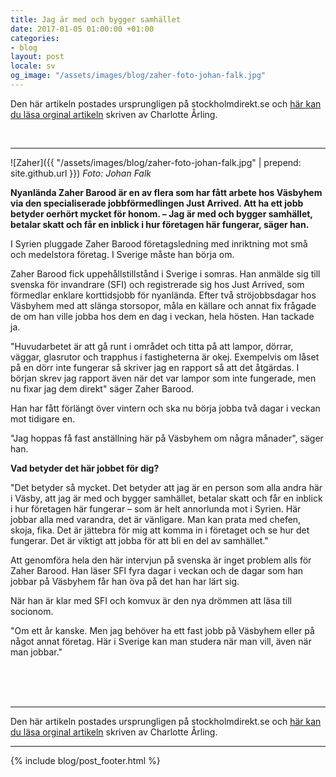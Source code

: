 ```yaml
---
title: Jag är med och bygger samhället
date: 2017-01-05 01:00:00 +01:00
categories:
- blog
layout: post
locale: sv
og_image: "/assets/images/blog/zaher-foto-johan-falk.jpg"
---
```


Den här artikeln postades ursprungligen på stockholmdirekt.se och [här kan du läsa orginal artikeln](http://www.stockholmdirekt.se/nyheter/jag-ar-med-och-bygger-samhallet/repdpnpls!1rOV9ve@zTt29u1FgbyBCg/) skriven av Charlotte Årling.

&zwnj;&zwnj;&zwnj;&zwnj;&zwnj;&zwnj;&zwnj;&zwnj;&zwnj;&zwnj;&zwnj;&zwnj;&zwnj;&zwnj;&zwnj;&zwnj;&zwnj;
&zwnj;&zwnj;&zwnj;&zwnj;&zwnj;&zwnj;&zwnj;&zwnj;&zwnj;&zwnj;&zwnj;&zwnj;&zwnj;&zwnj;&zwnj;&zwnj;&zwnj;
&zwnj;&zwnj;&zwnj;&zwnj;&zwnj;&zwnj;&zwnj;&zwnj;&zwnj;&zwnj;&zwnj;&zwnj;&zwnj;&zwnj;&zwnj;&zwnj;&zwnj;
&zwnj;&zwnj;&zwnj;&zwnj;&zwnj;&zwnj;&zwnj;&zwnj;&zwnj;&zwnj;&zwnj;&zwnj;&zwnj;&zwnj;&zwnj;&zwnj;&zwnj;
&zwnj;&zwnj;&zwnj;&zwnj;&zwnj;&zwnj;&zwnj;&zwnj;&zwnj;&zwnj;&zwnj;&zwnj;&zwnj;&zwnj;&zwnj;&zwnj;&zwnj;
&zwnj;&zwnj;&zwnj;&zwnj;&zwnj;&zwnj;&zwnj;&zwnj;&zwnj;&zwnj;&zwnj;&zwnj;&zwnj;&zwnj;&zwnj;&zwnj;&zwnj;

---

![Zaher]({{ "/assets/images/blog/zaher-foto-johan-falk.jpg" | prepend: site.github.url }})
_Foto: Johan Falk_

__Nyanlända Zaher Barood är en av flera som har fått arbete hos Väsbyhem via den specialiserade jobbförmedlingen Just Arrived. Att ha ett jobb betyder oerhört mycket för honom. – Jag är med och bygger samhället, betalar skatt och får en inblick i hur företagen här fungerar, säger han.__

I Syrien pluggade Zaher Barood företagsledning med inriktning mot små och medelstora företag. I Sverige måste han börja om.

Zaher Barood fick uppehållstillstånd i Sverige i somras. Han anmälde sig till svenska för invandrare (SFI) och registrerade sig hos Just Arrived, som förmedlar enklare korttidsjobb för nyanlända. Efter två ströjobbsdagar hos Väsbyhem med att slänga storsopor, måla en källare och annat fix frågade de om han ville jobba hos dem en dag i veckan, hela hösten. Han tackade ja.

"Huvudarbetet är att gå runt i området och titta på att lampor, dörrar, väggar, glasrutor och trapphus i fastigheterna är okej. Exempelvis om låset på en dörr inte fungerar så skriver jag en rapport så att det åtgärdas. I början skrev jag rapport även när det var lampor som inte fungerade, men nu fixar jag dem direkt" säger Zaher Barood.

Han har fått förlängt över vintern och ska nu börja jobba två dagar i veckan mot tidigare en.

"Jag hoppas få fast anställning här på Väsbyhem om några månader", säger han.

__Vad betyder det här jobbet för dig?__

"Det betyder så mycket. Det betyder att jag är en person som alla andra här i Väsby, att jag är med och bygger samhället, betalar skatt och får en inblick i hur företagen här fungerar – som är helt annorlunda mot i Syrien. Här jobbar alla med varandra, det är vänligare. Man kan prata med chefen, skoja, fika. Det är jättebra för mig att komma in i företaget och se hur det fungerar. Det är viktigt att jobba för att bli en del av samhället."

Att genomföra hela den här intervjun på svenska är inget problem alls för Zaher Barood. Han läser SFI fyra dagar i veckan och de dagar som han jobbar på Väsbyhem får han öva på det han har lärt sig.

När han är klar med SFI och komvux är den nya drömmen att läsa till socionom.

"Om ett år kanske. Men jag behöver ha ett fast jobb på Väsbyhem eller på något annat företag. Här i Sverige kan man studera när man vill, även när man jobbar."

<br><br><br>

---

Den här artikeln postades ursprungligen på stockholmdirekt.se och [här kan du läsa orginal artikeln](http://www.stockholmdirekt.se/nyheter/jag-ar-med-och-bygger-samhallet/repdpnpls!1rOV9ve@zTt29u1FgbyBCg/) skriven av Charlotte Årling.

---

{% include blog/post_footer.html %}
